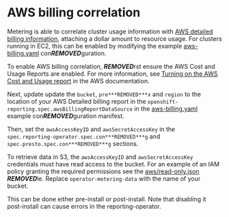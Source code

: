 # AWS billing correlation

Metering is able to correlate cluster usage information with [AWS detailed billing information][AWS-billing], attaching a dollar amount to resource usage.
For clusters running in EC2, this can be enabled by modifying the example [aws-billing.yaml][example-con***REMOVED***g] con***REMOVED***guration.

To enable AWS billing correlation, ***REMOVED***rst ensure the AWS Cost and Usage Reports are enabled.
For more information, see [Turning on the AWS Cost and Usage report][enable-aws-billing] in the AWS documentation.

Next, update update the `bucket`, `pre***REMOVED***x` and `region` to the location of your AWS Detailed billing report in the `openshift-reporting.spec.awsBillingReportDataSource` in the [aws-billing.yaml][example-con***REMOVED***g] example con***REMOVED***guration manifest.

Then, set the `awsAccessKeyID` and `awsSecretAccessKey` in the `spec.reporting-operator.spec.con***REMOVED***g` and `spec.presto.spec.con***REMOVED***g` sections.

To retrieve data in S3, the `awsAccessKeyID` and `awsSecretAccessKey` credentials must have read access to the bucket.
For an example of an IAM policy granting the required permissions see the [aws/read-only.json](aws/read-only.json) ***REMOVED***le.
Replace `operator-metering-data` with the name of your bucket.

This can be done either pre-install or post-install. Note that disabling it post-install can cause errors in the reporting-operator.

[AWS-billing]: https://docs.aws.amazon.com/awsaccountbilling/latest/aboutv2/billing-reports-costusage.html
[enable-aws-billing]: https://docs.aws.amazon.com/awsaccountbilling/latest/aboutv2/billing-reports-gettingstarted-turnonreports.html
[example-con***REMOVED***g]: ../manifests/metering-con***REMOVED***g/aws-billing.yaml
